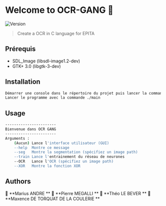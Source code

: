 # Welcome to OCR-GANG 👋
![Version](https://img.shields.io/badge/version-2.0-blue.svg?cacheSeconds=2592000)

> Create a OCR in C language for EPITA

## Prérequis
* SDL_Image (libsdl-image1.2-dev)
* GTK+ 3.0 (libgtk-3-dev)

## Installation

```sh
Démarrer une console dans le répertoire du projet puis lancer la commande make.
Lancer le programme avec la commande ./main
```

## Usage

```sh
-----------------------
Bienvenue dans OCR GANG
-----------------------
Arguments :
    (Aucun) Lance l'interface utilisateur (GUI)
    --help  Montre ce message
    --seg   Montre la segmentation (spécifiez un image path)
    --train Lance l'entrainement du réseau de neurones
    --OCR   Lance l'OCR (spécifiez un image path)
    --XOR   Montre la fonction XOR
```

## Authors

👤 **Marius ANDRE ** 👤 **Pierre MEGALLI ** 👤 **Théo LE BEVER ** 👤 **Maxence DE TORQUAT DE LA COULERIE **

